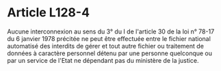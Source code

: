 # Article L128-4

Aucune interconnexion au sens du 3° du I de l'article 30 de la loi n° 78-17 du 6 janvier 1978 précitée ne peut être effectuée entre le fichier national automatisé des interdits de gérer et tout autre fichier ou traitement de données à caractère personnel détenu par une personne quelconque ou par un service de l'Etat ne dépendant pas du ministère de la justice.
